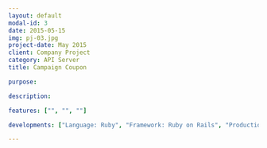 ```yaml
---
layout: default
modal-id: 3
date: 2015-05-15
img: pj-03.jpg
project-date: May 2015
client: Company Project
category: API Server
title: Campaign Coupon

purpose: 

description: 

features: ["", "", ""]

developments: ["Language: Ruby", "Framework: Ruby on Rails", "Production Environment(Server/DB/Platform/Cloud Provider): <br> Nginx / AWS DynamoDB / Linux / AWS EC2"]

---
```

